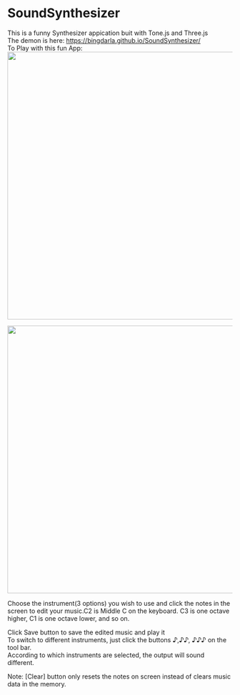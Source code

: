 # SoundSynthesizer

This is a funny Synthesizer appication buit with Tone.js and Three.js <br>
The demon is here: https://bingdarla.github.io/SoundSynthesizer/<br>
To Play with this fun App:<br>
<img src="https://res.cloudinary.com/dc5fpkcwj/image/upload/e_loop/v1518665084/Demo1_pjxdhf.gif" width="600px">

<img src="https://res.cloudinary.com/dc5fpkcwj/image/upload/e_loop/v1518665206/Demo2_cspymu.gif" width="600px">



Choose the instrument(3 options) you wish to use and click the notes in the screen to edit your music.C2 is Middle C on the keyboard. C3 is one octave higher, C1 is one octave lower, and so on.<br>
     
Click Save button to save the edited music and play it<br>
To switch to different instruments, just click the  buttons ♪,♪♪, ♪♪♪ on the tool bar.<br>
According to which instruments are selected, the output will sound different. <br>

Note: [Clear] button only resets the notes on screen instead of clears music data in the memory.
